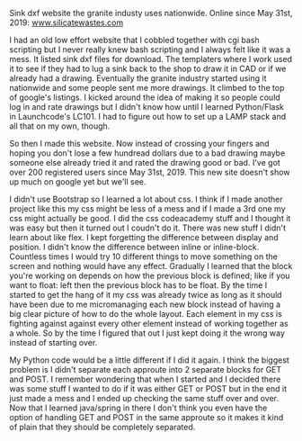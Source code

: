 Sink dxf website the granite industy uses nationwide.  Online since May 31st, 2019:  www.silicatewastes.com

I had an old low effort website that I cobbled together with cgi bash scripting but I never really knew bash scripting and I always felt like it was a mess.  It listed sink dxf files for download.  The templaters where I work used it to see if they had to lug a sink back to the shop to draw it in CAD or if we already had a drawing.  Eventually the granite industry started using it nationwide and some people sent me more drawings.  It climbed to the top of google's listings.  I kicked around the idea of making it so people could log in and rate drawings but I didn't know how until I learned Python/Flask in Launchcode's LC101.  I had to figure out how to set up a LAMP stack and all that on my own, though.

So then I made this website.  Now instead of crossing your fingers and hoping you don't lose a few hundread dollars due to a bad drawing maybe someone else already tried it and rated the drawing good or bad.  I've got over 200 registered users since May 31st, 2019.  This new site doesn't show up much on google yet but we'll see.

I didn't use Bootstrap so I learned a lot about css.  I think if I made another project like this my css might be less of a mess and if I made a 3rd one my css might actually be good.  I did the css codeacademy stuff and I thought it was easy but then it turned out I coudn't do it.  There was new stuff I didn't learn about like flex.  I kept forgetting the difference between display and position.  I didn't know the difference between inline or inline-block.  Countless times I would try 10 different things to move something on the screen and nothing would have any effect.  Gradually I learned that the block you're working on depends on how the previous block is defined; like if you want to float: left then the previous block has to be float.  By the time I started to get the hang of it my css was already twice as long as it should have been due to me micromanaging each new block instead of having a big clear picture of how to do the whole layout.  Each element in my css is fighting against against every other element instead of working together as a whole.  So by the time I figured that out I just kept doing it the wrong way instead of starting over.

My Python code would be a little different if I did it again.  I think the biggest problem is I didn't separate each approute into 2 separate blocks for GET and POST.  I remember wondering that when I started and I decided there was some stuff I wanted to do if it was either GET or POST but in the end it just made a mess and I ended up checking the same stuff over and over.  Now that I learned java/spring in there I don't think you even have the option of handling GET and POST in the same approute so it makes it kind of plain that they should be completely separated.
